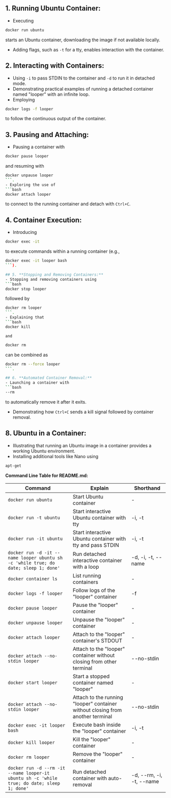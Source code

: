 
## 1. **Running Ubuntu Container:**
   - Executing 
   ```bash
   docker run ubuntu
   ``` 
   starts an Ubuntu container, downloading the image if not available locally.
   - Adding flags, such as `-t` for a tty, enables interaction with the container.

## 2. **Interacting with Containers:**
   - Using `-i` to pass STDIN to the container and `-d` to run it in detached mode.
   - Demonstrating practical examples of running a detached container named "looper" with an infinite loop.
   - Employing 
   ```bash
   docker logs -f looper
   ```
   to follow the continuous output of the container.

## 3. **Pausing and Attaching:**
   - Pausing a container with 
   ```bash
   docker pause looper
   ```
   and resuming with 
   ```bash
   docker unpause looper
   ```.
   - Exploring the use of 
   ```bash
   docker attach looper
   ```
   to connect to the running container and detach with `Ctrl+C`.

## 4. **Container Execution:**
   - Introducing 
   ```bash
   docker exec -it
   ``` 
   to execute commands within a running container (e.g., 
   ```bash
   docker exec -it looper bash
   ```).

## 5. **Stopping and Removing Containers:**
   - Stopping and removing containers using 
   ```bash
   docker stop looper
   ``` 
   followed by 
   ```bash
   docker rm looper
   ```.
   - Explaining that 
   ```bash
   docker kill
   ```
    and 
   ```bash
   docker rm
   ``` 
   can be combined as 
   ```bash
   docker rm --force looper
   ```.

## 6. **Automated Container Removal:**
   - Launching a container with 
   ```bash
   --rm
   ``` 
   to automatically remove it after it exits.
   - Demonstrating how `Ctrl+C` sends a kill signal followed by container removal.

## 8. **Ubuntu in a Container:**
   - Illustrating that running an Ubuntu image in a container provides a working Ubuntu environment.
   - Installing additional tools like Nano using 
   ```bash
   apt-get
   ```   

**Command Line Table for README.md:**

| Command                                   | Explain                                                              | Shorthand              |
|-------------------------------------------|----------------------------------------------------------------------|------------------------|
| ```docker run ubuntu```                       | Start Ubuntu container                                               | -                      |
| ```docker run -t ubuntu```                    | Start interactive Ubuntu container with tty                          | -i, -t                 |
| ```docker run -it ubuntu```                   | Start interactive Ubuntu container with tty and pass STDIN           | -i, -t                 |
| ```docker run -d -it --name looper ubuntu sh -c 'while true; do date; sleep 1; done'``` | Run detached interactive container with a loop    | -d, -i, -t, --name     |
| ```docker container ls```                     | List running containers                                              | -                      |
| ```docker logs -f looper```                   | Follow logs of the "looper" container                                 | -f                     |
| ```docker pause looper```                     | Pause the "looper" container                                          | -                      |
| ```docker unpause looper```                   | Unpause the "looper" container                                        | -                      |
| ```docker attach looper```                    | Attach to the "looper" container's STDOUT                            | -                      |
| ```docker attach --no-stdin looper```         | Attach to the "looper" container without closing from other terminal | --no-stdin              |
| ```docker start looper```                     | Start a stopped container named "looper"                              | -                      |
| ```docker attach --no-stdin looper```         | Attach to the running "looper" container without closing from another terminal | --no-stdin     |
| ```docker exec -it looper bash```             | Execute bash inside the "looper" container                            | -i, -t                 |
| ```docker kill looper```                      | Kill the "looper" container                                           | -                      |
| ```docker rm looper```                        | Remove the "looper" container                                         | -                      |
| ```docker run -d --rm -it --name looper-it ubuntu sh -c 'while true; do date; sleep 1; done'``` | Run detached container with auto-removal  | -d, --rm, -i, -t, --name |
```
